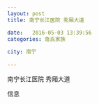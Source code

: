 ```yaml
--- 
layout: post 
title: 南宁长江医院 秀厢大道

date:   2016-05-03 13:39:56 
categories: 詹氏家族
  
city: 南宁
  
--- 
```

   
南宁长江医院 秀厢大道

信息

